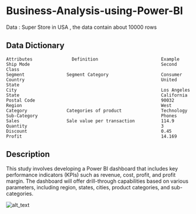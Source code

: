 # Business-Analysis-using-Power-BI
Data : Super Store in USA , the data contain about 10000 rows
## Data Dictionary
    Attributes	             Definition	                       Example
    Ship Mode		                                           Second Class
    Segment	               Segment Category	                   Consumer
    Country		                                               United State
    City		                                               Los Angeles
    State		                                               California
    Postal Code		                                           90032
    Region	                                                   West
    Category	           Categories of product	           Technology
    Sub-Category		                                       Phones
    Sales	               Sale value per transaction          114.9
    Quantity		                                           3
    Discount		                                           0.45
    Profit		                                               14.169
## Description
 This study involves developing a Power BI dashboard that includes key performance indicators (KPIs) such as revenue, cost, profit, and profit margin. The dashboard will offer drill-through capabilities based on various parameters, including region, states, cities, product categories, and sub-categories.

 ![alt_text](https://github.com/Pra1237159/SuperStore-Sales-Analysis-Power-BI/blob/main/Screenshot%202024-06-19%20135903.png)

 


    
